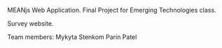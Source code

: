 MEANjs Web Application. Final Project for Emerging Technologies class.

Survey website.

Team members: Mykyta Stenkom Parin Patel